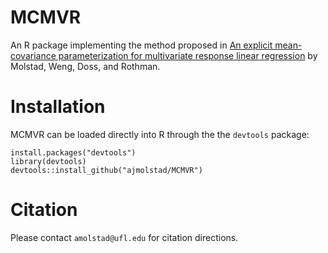 # MCMVR
An R package implementing the method proposed in [An explicit mean-covariance parameterization for multivariate response linear regression](https://arxiv.org/pdf/1808.10558.pdf) by Molstad, Weng, Doss, and Rothman. 

# Installation
MCMVR can be loaded directly into R through the the `devtools` package:
```{r}
install.packages("devtools")
library(devtools)
devtools::install_github("ajmolstad/MCMVR")
```
# Citation
Please contact `amolstad@ufl.edu` for citation directions. 

